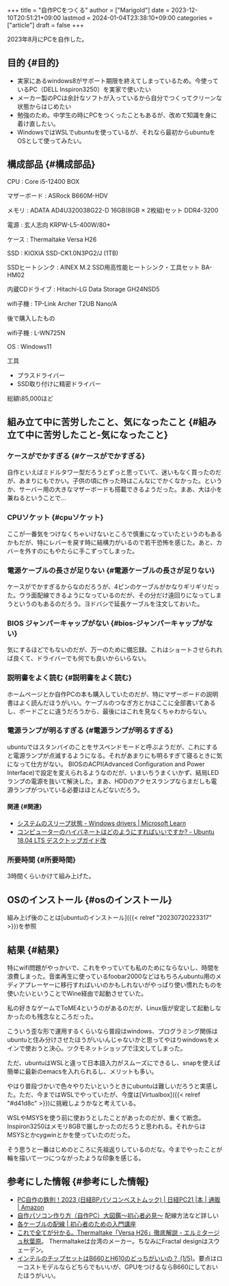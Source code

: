 +++
title = "自作PCをつくる"
author = ["Marigold"]
date = 2023-12-10T20:51:21+09:00
lastmod = 2024-01-04T23:38:10+09:00
categories = ["article"]
draft = false
+++

2023年8月にPCを自作した。


## 目的 {#目的}

-   実家にあるwindows8がサポート期限を終えてしまっているため。今使っているPC（DELL Inspiron3250）を実家で使いたい
-   メーカー製のPCは余計なソフトが入っているから自分でつくってクリーンな状態からはじめたい
-   勉強のため。中学生の時にPCをつくったこともあるが、改めて知識を身に着け直したい。
-   WindowsではWSLでubuntuを使っているが、それなら最初からubuntuをOSとして使ってみたい。


## 構成部品 {#構成部品}

CPU
: Core i5-12400 BOX

マザーボード
: ASRock B660M-HDV

メモリ
: ADATA AD4U320038G22-D 16GB(8GB × 2枚組)セット DDR4-3200

電源
: 玄人志向 KRPW-L5-400W/80+

ケース
: Thermaltake Versa H26

SSD
: KIOXIA SSD-CK1.0N3PG2/J (1TB)

SSDヒートシンク
: AINEX M.2 SSD用高性能ヒートシンク・工具セット BA-HM02

内蔵CDドライブ
: Hitachi-LG Data Storage GH24NSD5

wifi子機
: TP-Link Archer T2UB Nano/A

後で購入したもの

wifi子機
: L-WN725N

OS
: Windows11

工具

-   プラスドライバー
-   SSD取り付けに精密ドライバー

総額\\85,000ほど


## 組み立て中に苦労したこと、気になったこと {#組み立て中に苦労したこと-気になったこと}


### ケースがでかすぎる {#ケースがでかすぎる}

自作といえばミドルタワー型だろうとずっと思っていて、迷いもなく買ったのだが、あまりにもでかい。子供の頃に作った時はこんなにでかくなかった。というか、サーバー用の大きなマザーボードも搭載できるようだった。まあ、大は小を兼ねるということで...


### CPUソケット {#cpuソケット}

ここが一番気をつけなくちゃいけないところで慎重になっていたというのもあるかもだが、特にレバーを戻す時に結構力がいるので若干恐怖を感じた。あと、カバーを外すのにもやたらに手こずってしまった。


### 電源ケーブルの長さが足りない {#電源ケーブルの長さが足りない}

ケースがでかすぎるからなのだろうが、4ピンのケーブルがかなりギリギリだった。ウラ面配線できるようになっているのだが、その分だけ遠回りになってしまうというのもあるのだろう。ヨドバシで延長ケーブルを注文しておいた。


### BIOS ジャンパーキャップがない {#bios-ジャンパーキャップがない}

気にするほどでもないのだが、万一のために備忘録。これはショートさせられれば良くて、ドライバーでも何でも良いからいらない。


### 説明書をよく読む {#説明書をよく読む}

ホームページとか自作PCの本も購入していたのだが、特にマザーボードの説明書はよく読んだほうがいい。ケーブルのつなぎ方とかはここに全部書いてあるし、ボードごとに違うだろうから、最後にはこれを見なくちゃわからない。


### 電源ランプが明るすぎる {#電源ランプが明るすぎる}

ubuntuではスタンバイのことをサスペンドモードと呼ぶようだが、これにすると電源ランプが点滅するようになる。それがあまりにも明るすぎて寝るときに気になって仕方がない。
BIOSのACPI(Advanced Configuration and Power Interface)で設定を変えられるようなのだが、いまいちうまくいかず、結局LEDランプの電源を抜いて解決した。まあ、HDDのアクセスランプならまだしも電源ランプがついている必要はほとんどないだろう。


#### 関連 {#関連}

-   [システムのスリープ状態 - Windows drivers | Microsoft Learn](https://learn.microsoft.com/ja-jp/windows-hardware/drivers/kernel/system-sleeping-states)
-   [コンピューターのハイバネートはどのようにすればいいですか? - Ubuntu 18.04 LTS デスクトップガイド改](https://sicklylife.jp/ubuntu/1804/help/power-hibernate.html)


### 所要時間 {#所要時間}

3時間くらいかけて組み上げた。


## OSのインストール {#osのインストール}

組み上げ後のことは[ubuntuのインストール]({{< relref "20230720223317" >}})を参照


## 結果 {#結果}

特にwifi問題がやっかいで、これをやっていても私のためにならないし、時間を浪費しまった。音楽再生に使っているfoobar2000などはもちろんubuntu用のメディアプレーヤーに移行すればいいのかもしれないがやっぱり使い慣れたものを使いたいということでWine経由で起動させていた。

私の好きなゲームでToME4というのがあるのだが、Linux版が安定して起動しなかったのも残念なところだった。

こういう歪な形で運用するくらいなら普段はwindows、プログラミング関係はubuntuと住み分けさせたほうがいいんじゃないかと思ってやはりwindowsをメインで使おうと決心。ツクモネットショップで注文してしまった。

ただ、ubuntuはWSLと違って日本語入力がスムーズにできるし、snapを使えば簡単に最新のemacsを入れられるし、メリットも多い。

やはり普段づかいで色々やりたいというときにubuntuは難しいだろうと実感した。ただ、今まではWSLでやっていたが、今度は[Virtualbox]({{< relref "#d41d8c" >}})に挑戦しようかなと考えている。

WSLやMSYSを使う前に使おうとしたことがあったのだが、重くて断念。
Inspiron3250はメモリ8GBで厳しかったのだろうと思われる。それからはMSYSとかcygwinとかを使っていたのだった。

そう思うと一番はじめのところに先祖返りしているのだな。今までやったことが輪を描いて一つにつながったような印象を感じる。


## 参考にした情報 {#参考にした情報}

-   [PC自作の鉄則！2023 (日経BPパソコンベストムック) | 日経PC21 |本 | 通販 | Amazon](https://www.amazon.co.jp/PC%E8%87%AA%E4%BD%9C%E3%81%AE%E9%89%84%E5%89%87%EF%BC%812023-%E6%97%A5%E7%B5%8CBP%E3%83%91%E3%82%BD%E3%82%B3%E3%83%B3%E3%83%99%E3%82%B9%E3%83%88%E3%83%A0%E3%83%83%E3%82%AF-%E6%97%A5%E7%B5%8CPC21/dp/4296201085)
-   [自作パソコン作り方（自作PC）大図鑑～初心者必見～](https://jisaku-pc.net/build) 配線方法など詳しい
-   [各ケーブルの配線 | 初心者のための入門講座](https://jisaku-pc.net/build/cable_setup.html)
-   [これで全てが分かる。Thermaltake「Versa H26」徹底解説 - エルミタージュ秋葉原](https://www.gdm.or.jp/review/2017/1205/241809)。
    Thermaltakeは台湾のメーカー。ちなみにFractal designはスウェーデン。
-   [インテルのチップセットはB660とH610のどっちがいいの？ (1/5)](https://ascii.jp/elem/000/004/089/4089851/)。要点はローコストモデルならどちらでもいいが、GPUをつけるならB660にしておいたほうがいい。
